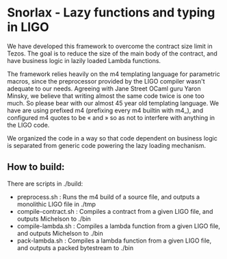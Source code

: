 # Snorlax - Lazy functions and typing in LIGO

We have developed this framework to overcome the contract size limit in Tezos. The goal is to reduce the size of the main body of the contract, and have business logic in lazily loaded Lambda functions.

The framework relies heavily on the m4 templating language for parametric macros, since the preprocessor provided by the LIGO compiler wasn't adequate to our needs. Agreeing with Jane Street OCaml guru Yaron Minsky, we believe that writing almost the same code twice is one too much. So please bear with our almost 45 year old templating language. We have are using prefixed m4 (prefixing every m4 builtin with m4_), and configured m4 quotes to be « and » so as not to interfere with anything in the LIGO code.

We organized the code in a way so that code dependent on business logic is separated from generic code powering the lazy loading mechanism.

## How to build:

There are scripts in ./build:

* preprocess.sh : Runs the m4 build of a source file, and outputs a monolithic LIGO file in ./tmp
* compile-contract.sh : Compiles a contract from a given LIGO file, and outputs Michelson to ./bin
* compile-lambda.sh : Compiles a lambda function from a given LIGO file, and outputs Michelson to ./bin
* pack-lambda.sh : Compiles a lambda function from a given LIGO file, and outputs a packed bytestream to ./bin
